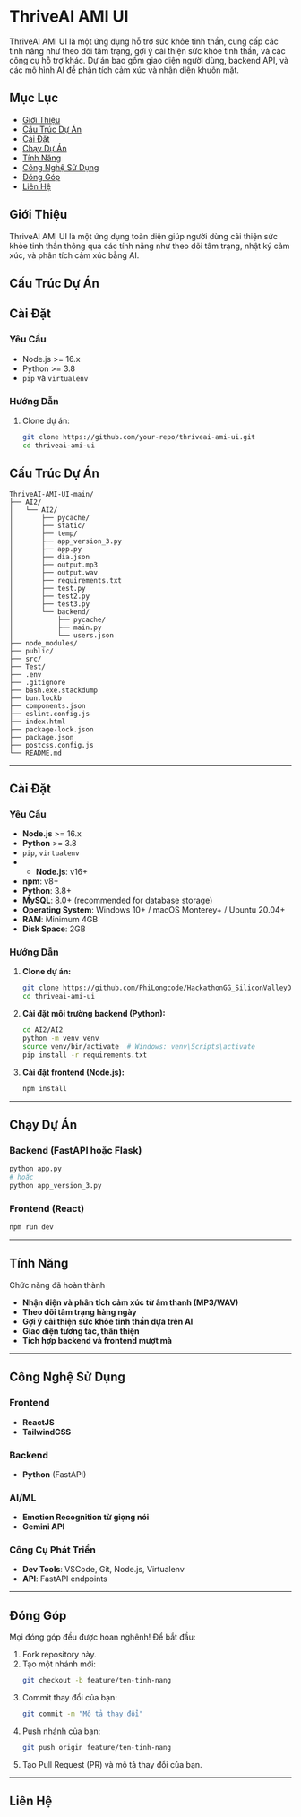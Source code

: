 # ThriveAI AMI UI

ThriveAI AMI UI là một ứng dụng hỗ trợ sức khỏe tinh thần, cung cấp các tính năng như theo dõi tâm trạng, gợi ý cải thiện sức khỏe tinh thần, và các công cụ hỗ trợ khác. Dự án bao gồm giao diện người dùng, backend API, và các mô hình AI để phân tích cảm xúc và nhận diện khuôn mặt.

## Mục Lục

- [Giới Thiệu](#giới-thiệu)
- [Cấu Trúc Dự Án](#cấu-trúc-dự-án)
- [Cài Đặt](#cài-đặt)
- [Chạy Dự Án](#chạy-dự-án)
- [Tính Năng](#tính-năng)
- [Công Nghệ Sử Dụng](#công-nghệ-sử-dụng)
- [Đóng Góp](#đóng-góp)
- [Liên Hệ](#liên-hệ)

## Giới Thiệu

ThriveAI AMI UI là một ứng dụng toàn diện giúp người dùng cải thiện sức khỏe tinh thần thông qua các tính năng như theo dõi tâm trạng, nhật ký cảm xúc, và phân tích cảm xúc bằng AI.

## Cấu Trúc Dự Án

## Cài Đặt

### Yêu Cầu

- Node.js >= 16.x
- Python >= 3.8
- `pip` và `virtualenv`

### Hướng Dẫn

1. Clone dự án:
   ```bash
   git clone https://github.com/your-repo/thriveai-ami-ui.git
   cd thriveai-ami-ui
## Cấu Trúc Dự Án

```
ThriveAI-AMI-UI-main/
├── AI2/
│   └── AI2/
│       ├── pycache/
│       ├── static/
│       ├── temp/
│       ├── app_version_3.py
│       ├── app.py
│       ├── dia.json
│       ├── output.mp3
│       ├── output.wav
│       ├── requirements.txt
│       ├── test.py
│       ├── test2.py
│       ├── test3.py
│       └── backend/
│           ├── pycache/
│           ├── main.py
│           └── users.json
├── node_modules/
├── public/
├── src/
├── Test/
├── .env
├── .gitignore
├── bash.exe.stackdump
├── bun.lockb
├── components.json
├── eslint.config.js
├── index.html
├── package-lock.json
├── package.json
├── postcss.config.js
└── README.md
```

---

## Cài Đặt

### Yêu Cầu

- **Node.js** >= 16.x
- **Python** >= 3.8
- `pip`, `virtualenv`
- - **Node.js**: v16+
- **npm**: v8+
- **Python**: 3.8+
- **MySQL**: 8.0+ (recommended for database storage)
- **Operating System**: Windows 10+ / macOS Monterey+ / Ubuntu 20.04+
- **RAM**: Minimum 4GB
- **Disk Space**: 2GB

### Hướng Dẫn

1. **Clone dự án:**
   ```bash
   git clone https://github.com/PhiLongcode/HackathonGG_SiliconValleyDev_ThirveAI
   cd thriveai-ami-ui
   ```

2. **Cài đặt môi trường backend (Python):**
   ```bash
   cd AI2/AI2
   python -m venv venv
   source venv/bin/activate  # Windows: venv\Scripts\activate
   pip install -r requirements.txt
   ```

3. **Cài đặt frontend (Node.js):**
   ```bash
   npm install
   ```

---

## Chạy Dự Án

### Backend (FastAPI hoặc Flask)
```bash
python app.py
# hoặc
python app_version_3.py
```

### Frontend (React)
```bash
npm run dev
```

---

## Tính Năng
Chức năng đã hoàn thành
- **Nhận diện và phân tích cảm xúc từ âm thanh (MP3/WAV)**
- **Theo dõi tâm trạng hàng ngày**
- **Gợi ý cải thiện sức khỏe tinh thần dựa trên AI**
- **Giao diện tương tác, thân thiện**
- **Tích hợp backend và frontend mượt mà**

---

## Công Nghệ Sử Dụng

### Frontend

- **ReactJS**
- **TailwindCSS**

### Backend

- **Python** (FastAPI)

### AI/ML

- **Emotion Recognition từ giọng nói**
- **Gemini API**

### Công Cụ Phát Triển

- **Dev Tools**: VSCode, Git, Node.js, Virtualenv
- **API**: FastAPI endpoints

---

## Đóng Góp

Mọi đóng góp đều được hoan nghênh! Để bắt đầu:

1. Fork repository này.
2. Tạo một nhánh mới:
   ```bash
   git checkout -b feature/ten-tinh-nang
   ```
3. Commit thay đổi của bạn:
   ```bash
   git commit -m "Mô tả thay đổi"
   ```
4. Push nhánh của bạn:
   ```bash
   git push origin feature/ten-tinh-nang
   ```
5. Tạo Pull Request (PR) và mô tả thay đổi của bạn.

---

## Liên Hệ

